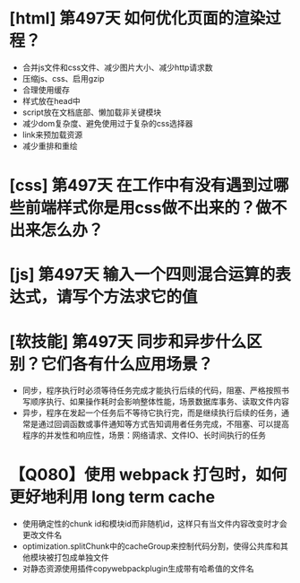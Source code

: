 # [html] 第497天 如何优化页面的渲染过程？

- 合并js文件和css文件、减少图片大小、减少http请求数
- 压缩js、css、启用gzip
- 合理使用缓存
- 样式放在head中
- script放在文档底部、懒加载非关键模块
- 减少dom复杂度、避免使用过于复杂的css选择器
- link来预加载资源
- 减少重排和重绘

# [css] 第497天 在工作中有没有遇到过哪些前端样式你是用css做不出来的？做不出来怎么办？

# [js] 第497天 输入一个四则混合运算的表达式，请写个方法求它的值

# [软技能] 第497天 同步和异步什么区别？它们各有什么应用场景？

- 同步，程序执行时必须等待任务完成才能执行后续的代码，阻塞、严格按照书写顺序执行、如果操作耗时会影响整体性能，场景数据库事务、读取文件内容
- 异步，程序在发起一个任务后不等待它执行完，而是继续执行后续的任务，通常是通过回调函数或事件通知等方式告知调用者任务完成，不阻塞、可以提高程序的并发性和响应性，场景：网络请求、文件IO、长时间执行的任务

# 【Q080】使用 webpack 打包时，如何更好地利用 long term cache

- 使用确定性的chunk id和模块id而非随机id，这样只有当文件内容改变时才会更改文件名
- optimization.splitChunk中的cacheGroup来控制代码分割，使得公共库和其他模块被打包成单独文件
- 对静态资源使用插件copywebpackplugin生成带有哈希值的文件名
